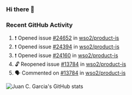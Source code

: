 ### Hi there 👋

<!--
**jcgarciaa/jcgarciaa** is a ✨ _special_ ✨ repository because its `README.md` (this file) appears on your GitHub profile.

Here are some ideas to get you started:

- 🔭 I’m currently working on ...
- 🌱 I’m currently learning ...
- 👯 I’m looking to collaborate on ...
- 🤔 I’m looking for help with ...
- 💬 Ask me about ...
- 📫 How to reach me: ...
- 😄 Pronouns: ...
- ⚡ Fun fact: ...
-->

### Recent GitHub Activity

<!--START_SECTION:activity-->
1. ❗ Opened issue [#24652](https://github.com/wso2/product-is/issues/24652) in [wso2/product-is](https://github.com/wso2/product-is)
2. ❗ Opened issue [#24394](https://github.com/wso2/product-is/issues/24394) in [wso2/product-is](https://github.com/wso2/product-is)
3. ❗ Opened issue [#24160](https://github.com/wso2/product-is/issues/24160) in [wso2/product-is](https://github.com/wso2/product-is)
4. 🔓 Reopened issue [#13784](https://github.com/wso2/product-is/issues/13784) in [wso2/product-is](https://github.com/wso2/product-is)
5. 🗣 Commented on [#13784](https://github.com/wso2/product-is/issues/13784#issuecomment-2901290263) in [wso2/product-is](https://github.com/wso2/product-is)
<!--END_SECTION:activity-->

![Juan C. Garcia's GitHub stats](https://github-readme-stats.vercel.app/api?username=jcgarciaa&count_private=true&show_icons=true&hide_border=true)